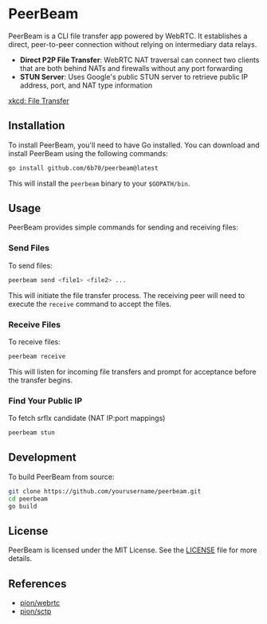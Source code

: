 # PeerBeam

PeerBeam is a CLI file transfer app powered by WebRTC. It establishes a direct, peer-to-peer connection without relying on intermediary data relays. 

- **Direct P2P File Transfer**: WebRTC NAT traversal can connect two clients that are both behind NATs and firewalls without any port forwarding
- **STUN Server**: Uses Google's public STUN server to retrieve public IP address, port, and NAT type information

[xkcd: File Transfer](https://xkcd.com/949/)

## Installation

To install PeerBeam, you'll need to have Go installed. You can download and install PeerBeam using the following commands:

```bash
go install github.com/6b70/peerbeam@latest
```

This will install the `peerbeam` binary to your `$GOPATH/bin`.

## Usage

PeerBeam provides simple commands for sending and receiving files:

### Send Files

To send files:

```bash
peerbeam send <file1> <file2> ...
```

This will initiate the file transfer process. The receiving peer will need to execute the `receive` command to accept the files.

### Receive Files

To receive files:

```bash
peerbeam receive
```

This will listen for incoming file transfers and prompt for acceptance before the transfer begins.

### Find Your Public IP

To fetch srflx candidate (NAT IP:port mappings)

```bash
peerbeam stun
```

## Development

To build PeerBeam from source:

```bash
git clone https://github.com/yourusername/peerbeam.git
cd peerbeam
go build
```

## License

PeerBeam is licensed under the MIT License. See the [LICENSE](LICENSE) file for more details.

## References
* [pion/webrtc](https://github.com/pion/webrtc)
* [pion/sctp](https://github.com/pion/sctp)
